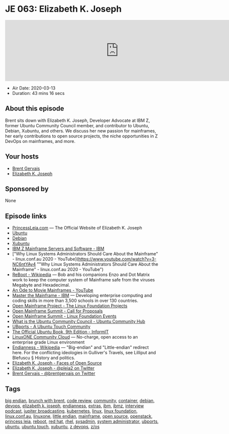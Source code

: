 # JE 063: Elizabeth K. Joseph

<iframe src="https://player.fireside.fm/v2/WTrMvATU+8wzpo6Mh?theme=dark" width="740" height="200" frameborder="0" scrolling="no"></iframe>

* Air Date: 2020-03-13
* Duration: 43 mins 16 secs

## About this episode

Brent sits down with Elizabeth K. Joseph, Developer Advocate at IBM Z, former Ubuntu Community Council member, and contributor to Ubuntu, Debian, Xubuntu, and others. We discuss her new passion for mainframes, her early contributions to open source projects, the niche opportunities in Z DevOps on mainframes, and more.

## Your hosts
* [Brent Gervais](https://extras.show//hosts/brent)
* [Elizabeth K. Joseph](https://extras.show//guests/elizabethkjoseph)

## Sponsored by

None



## Episode links

  * [PrincessLeia.com](https://princessleia.com/ "PrincessLeia.com") — The Official Website of Elizabeth K. Joseph
  * [Ubuntu](https://ubuntu.com/ "Ubuntu")
  * [Debian](https://www.debian.org/ "Debian")
  * [Xubuntu](https://xubuntu.org/ "Xubuntu")
  * [IBM Z Mainframe Servers and Software - IBM](https://www.ibm.com/it-infrastructure/z "IBM Z Mainframe Servers and Software - IBM")
  * ["Why Linux Systems Administrators Should Care About the Mainframe" - linux.conf.au 2020 - YouTube](https://www.youtube.com/watch?v=3-NC6ntYAy4 ""Why Linux Systems Administrators Should Care About the Mainframe" - linux.conf.au 2020 - YouTube")
  * [ReBoot - Wikipedia](https://en.wikipedia.org/wiki/ReBoot "ReBoot - Wikipedia") — Bob and his companions Enzo and Dot Matrix work to keep the computer system of Mainframe safe from the viruses Megabyte and Hexadecimal.
  * [An Ode to Movie Mainframes - YouTube](https://www.youtube.com/watch?v=Hcywf9mwF5U "An Ode to Movie Mainframes - YouTube")
  * [Master the Mainframe - IBM](https://www.ibm.com/it-infrastructure/z/education/master-the-mainframe "Master the Mainframe - IBM") — Developing enterprise computing and coding skills in more than 3,500 schools in over 130 countries.
  * [Open Mainframe Project - The Linux Foundation Projects](https://www.openmainframeproject.org/ "Open Mainframe Project - The Linux Foundation Projects")
  * [Open Mainframe Summit - Call for Proposals](https://events.linuxfoundation.org/open-mainframe-summit/program/cfp/ "Open Mainframe Summit - Call for Proposals")
  * [Open Mainframe Summit - Linux Foundation Events](https://events.linuxfoundation.org/open-mainframe-summit/ "Open Mainframe Summit - Linux Foundation Events")
  * [What is the Ubuntu Community Council - Ubuntu Community Hub](https://discourse.ubuntu.com/t/what-is-the-ubuntu-community-council/706 "What is the Ubuntu Community Council - Ubuntu Community Hub")
  * [UBports - A Ubuntu Touch Community](https://ubports.com/ "UBports - A Ubuntu Touch Community")
  * [The Official Ubuntu Book, 9th Edition - InformIT](https://www.informit.com/store/official-ubuntu-book-9780134513423 "The Official Ubuntu Book, 9th Edition - InformIT")
  * [LinuxONE Community Cloud](https://developer.ibm.com/linuxone/ "LinuxONE Community Cloud") — No-charge, open access to an enterprise grade Linux environment
  * [Endianness - Wikipedia](https://en.wikipedia.org/wiki/Endianness "Endianness - Wikipedia") — "Big-endian" and "Little-endian" redirect here. For the conflicting ideologies in Gulliver's Travels, see Lilliput and Blefuscu § History and politics.
  * [Elizabeth K. Joseph - Faces of Open Source](http://www.facesofopensource.com/elizabeth-joseph/ "Elizabeth K. Joseph - Faces of Open Source")
  * [Elizabeth K. Joseph - @pleia2 on Twitter](https://twitter.com/pleia2 "Elizabeth K. Joseph - @pleia2 on Twitter")
  * [Brent Gervais - @brentgervais on Twitter](https://twitter.com/brentgervais "Brent Gervais - @brentgervais on Twitter")



## Tags

[big endian](https://extras.show//tags/big%20endian), [brunch with brent](https://extras.show//tags/brunch%20with%20brent), [code review](https://extras.show//tags/code%20review), [community](https://extras.show//tags/community), [container](https://extras.show//tags/container), [debian](https://extras.show//tags/debian), [devops](https://extras.show//tags/devops), [elizabeth k. joseph](https://extras.show//tags/elizabeth%20k.%20joseph), [endianness](https://extras.show//tags/endianness), [extras](https://extras.show//tags/extras), [ibm](https://extras.show//tags/ibm), [ibmz](https://extras.show//tags/ibmz), [interview podcast](https://extras.show//tags/interview%20podcast), [jupiter broadcasting](https://extras.show//tags/jupiter%20broadcasting), [kubernetes](https://extras.show//tags/kubernetes), [linux](https://extras.show//tags/linux), [linux foundation](https://extras.show//tags/linux%20foundation), [linux.conf.au](https://extras.show//tags/linux.conf.au), [linuxone](https://extras.show//tags/linuxone), [little endian](https://extras.show//tags/little%20endian), [mainframe](https://extras.show//tags/mainframe), [open source](https://extras.show//tags/open%20source), [openstack](https://extras.show//tags/openstack), [princess leia](https://extras.show//tags/princess%20leia), [reboot](https://extras.show//tags/reboot), [red hat](https://extras.show//tags/red%20hat), [rhel](https://extras.show//tags/rhel), [sysadmin](https://extras.show//tags/sysadmin), [system administrator](https://extras.show//tags/system%20administrator), [ubports](https://extras.show//tags/ubports), [ubuntu](https://extras.show//tags/ubuntu), [ubuntu touch](https://extras.show//tags/ubuntu%20touch), [xubuntu](https://extras.show//tags/xubuntu), [z devops](https://extras.show//tags/z%20devops), [z/os](https://extras.show//tags/z%2Fos)